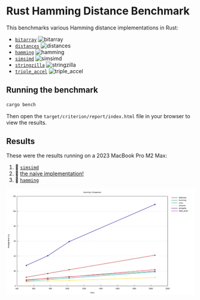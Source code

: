 # Rust Hamming Distance Benchmark

This benchmarks various Hamming distance implementations in Rust:

- [`bitarray`](https://crates.io/crates/bitarray) ![bitarray](https://img.shields.io/crates/d/bitarray)
- [`distances`](https://crates.io/crates/distances) ![distances](https://img.shields.io/crates/d/distances)
- [`hamming`](https://crates.io/crates/hamming) ![hamming](https://img.shields.io/crates/d/hamming)
- [`simsimd`](https://crates.io/crates/simsimd) ![simsimd](https://img.shields.io/crates/d/simsimd)
- [`stringzilla`](https://crates.io/crates/stringzilla) ![stringzilla](https://img.shields.io/crates/d/stringzilla)
- [`triple_accel`](https://crates.io/crates/triple_accel) ![triple_accel](https://img.shields.io/crates/d/triple_accel)

## Running the benchmark

```sh
cargo bench
```

Then open the `target/criterion/report/index.html` file in your browser to view the results.

## Results

These were the results running on a 2023 MacBook Pro M2 Max:

1. 🥇 [`simsimd`](https://crates.io/crates/simsimd)
2. 🥈 [the naive implementation!](./src/naive.rs)
3. 🥉 [`hamming`](https://crates.io/crates/hamming)

![Benchmark results](line-chart.svg)
